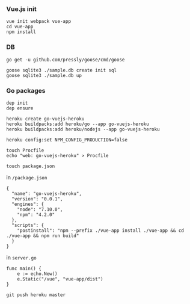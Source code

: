 ### Vue.js init

```
vue init webpack vue-app
cd vue-app
npm install
```

### DB

```
go get -u github.com/pressly/goose/cmd/goose
```

```
goose sqlite3 ./sample.db create init sql
goose sqlite3 ./sample.db up
```

### Go packages

```
dep init
dep ensure
```

```
heroku create go-vuejs-heroku
heroku buildpacks:add heroku/go --app go-vuejs-heroku
heroku buildpacks:add heroku/nodejs --app go-vuejs-heroku

heroku config:set NPM_CONFIG_PRODUCTION=false
```

```
touch Procfile
echo "web: go-vuejs-heroku" > Procfile
```

```
touch package.json
```

in `/package.json`

```
{
  "name": "go-vuejs-heroku",
  "version": "0.0.1",
  "engines": {
    "node": "7.10.0",
    "npm": "4.2.0"
  },
  "scripts": {
    "postinstall": "npm --prefix ./vue-app install ./vue-app && cd ./vue-app && npm run build"
  }
}
```

in `server.go`

```
func main() {
	e := echo.New()
	e.Static("/vue", "vue-app/dist")
}
```

```
git push heroku master
```

